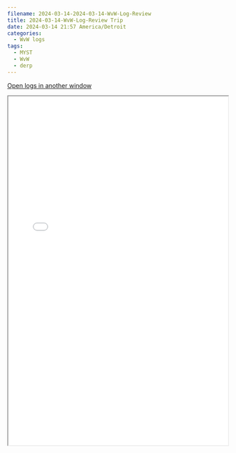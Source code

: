 ```yaml
---
filename: 2024-03-14-2024-03-14-WvW-Log-Review
title: 2024-03-14-WvW-Log-Review Trip
date: 2024-03-14 21:57 America/Detroit
categories:
  - WvW logs
tags:
  - MYST
  - WvW
  - derp
---
```

 <a href="/assets/wvwlogs/reports20240314_1.html#20240314-WvW-Log-Review" target="_blank">Open logs in another window</a>

<iframe src="/assets/wvwlogs/reports20240314_1.html#20240314-WvW-Log-Review" width="100%" height="800" style="display:block; margin: 0 auto;"> </iframe>